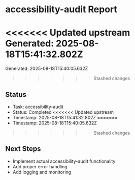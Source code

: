 # accessibility-audit Report

<<<<<<< Updated upstream
Generated: 2025-08-18T15:41:32.802Z
=======
Generated: 2025-08-18T15:40:05.632Z
>>>>>>> Stashed changes

## Status
- Task: accessibility-audit
- Status: Completed
<<<<<<< Updated upstream
- Timestamp: 2025-08-18T15:41:32.802Z
=======
- Timestamp: 2025-08-18T15:40:05.632Z
>>>>>>> Stashed changes

## Next Steps
- Implement actual accessibility-audit functionality
- Add proper error handling
- Add logging and monitoring
